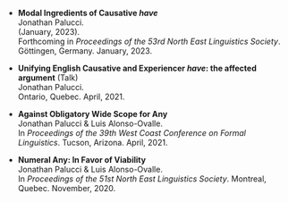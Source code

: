 - **Modal Ingredients of Causative *have*** \
  Jonathan Palucci. \
  (January, 2023). \
  Forthcoming in *Proceedings of the 53rd North East Linguistics Society*. Göttingen, Germany. January, 2023.

- **Unifying English Causative and Experiencer *have*: the affected argument** (Talk) \
  Jonathan Palucci. \
  Ontario, Quebec. April, 2021. 
  
- **Against Obligatory Wide Scope for Any** \
  Jonathan Palucci & Luis Alonso-Ovalle. \
  In *Proceedings of the 39th West Coast Conference on Formal Linguistics*. Tucson, Arizona. April, 2021. 
  
- **Numeral Any: In Favor of Viability** \
  Jonathan Palucci & Luis Alonso-Ovalle. \
  In *Proceedings of the 51st North East Linguistics Society*. Montreal, Quebec. November, 2020. 
